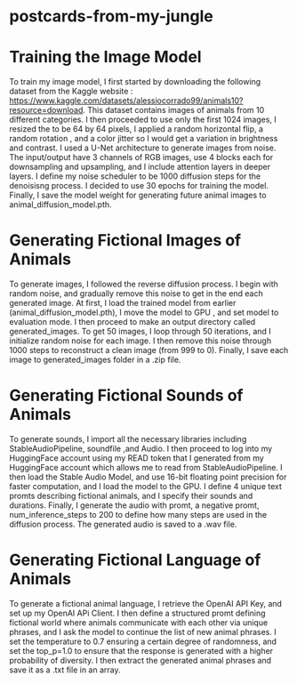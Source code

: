 # postcards-from-my-jungle

# Training the Image Model

To train my image model, I first started by downloading the following dataset from the Kaggle website : https://www.kaggle.com/datasets/alessiocorrado99/animals10?resource=download. This dataset contains images of animals from 10 different categories. I then proceeded to use only the first 1024 images, I resized the to be 64 by 64 pixels, I applied a random horizontal flip, a random rotation , and a color jitter so I would get a variation in brightness and contrast. I used a U-Net architecture to generate images from noise. The input/output have 3 channels of RGB images, use 4 blocks each for downsampling and upsampling, and I include attention layers in deeper layers. I define my noise scheduler to be 1000 diffusion steps for the denoisisng process. I decided to use 30 epochs for training the model. Finally, I save the model weight for generating future animal images to animal_diffusion_model.pth.

# Generating Fictional Images of Animals

To generate images, I followed the reverse diffusion process. I begin with random noise, and gradually remove this noise to get in the end each generated image. At first, I load the trained model from earlier (animal_diffusion_model.pth), I move the model to GPU , and set model to evaluation mode. I then proceed to make an output directory called generated_images. To get 50 images, I loop through 50 iterations, and I initialize random noise for each image. I then remove this noise through 1000 steps to reconstruct a clean image (from 999 to 0). Finally, I save each image to generated_images folder in a .zip file.

# Generating Fictional Sounds of Animals

To generate sounds, I import all the necessary libraries including StableAudioPipeline, soundfile ,and Audio. I then proceed to log into my HuggingFace account using
my READ token that I generated from my HuggingFace account which allows me to read from StableAudioPipeline. I then load the Stable Audio Model, and use 16-bit 
floating point precision for faster computation, and I load the model to the GPU. I define 4 unique text promts describing fictional animals, and I specify their sounds and durations. Finally, I generate the audio with promt, a negative promt, num_inference_steps to 200 to define how many steps are used in the diffusion process. The generated audio is saved to a .wav file.

# Generating Fictional Language of Animals

To generate a fictional animal language, I retrieve the OpenAI API Key, and set up my OpenAI APi Client. I then define a structured promt defining fictional world 
where animals communicate with each other via unique phrases, and I ask the model to continue the list of new animal phrases. I set the temperature to 0.7 ensuring a certain degree of randomness, and set the top_p=1.0 to ensure that the response is generated with a higher probability of diversity. I then extract the generated animal phrases and save it as a .txt file in an array.